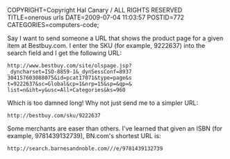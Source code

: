 COPYRIGHT=Copyright Hal Canary / ALL RIGHTS RESERVED
TITLE=onerous urls
DATE=2009-07-04 11:03:57
POSTID=772
CATEGORIES=computers-code;

Say I want to send someone a URL that shows the product page for a given item at Bestbuy.com. I enter the SKU (for example, 9222637) into the search field and I get the following URL:

    http://www.bestbuy.com/site/olspage.jsp?
    _dyncharset=ISO-8859-1&_dynSessConf=8937
    304157603088075&id=pcat17071&type=page&s
    t=9222637&sc=Global&cp=1&nrp=15&sp=&qp=&
    list=n&iht=y&usc=All+Categories&ks=960

Which is too damned long! Why not just send me to a simpler URL:

    http://bestbuy.com/sku/9222637

Some merchants are easer than others. I've learned that given an ISBN (for example, 9781439132739), BN.com's shortest URL is:

    http://search.barnesandnoble.com///e/9781439132739

